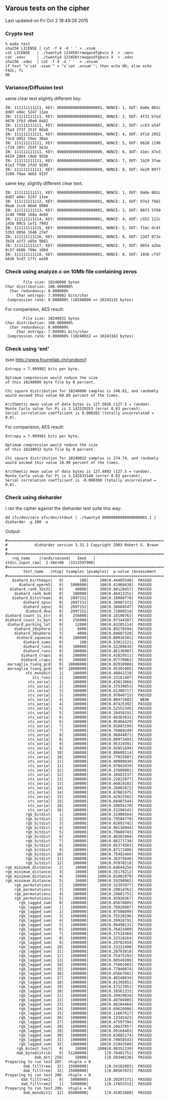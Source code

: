 ## Varous tests on the cipher

Last updated on Fri Oct  2 18:49:26 2015

### Crypto test

    % make test
    sha256 LICENSE | cut -f 4 -d ' ' > .xsum
    cat LICENSE   | ./twenty4 123456trewqasdfgbvcx X  > .xenc
    cat .xenc     | ./twenty4 123456trewqasdfgbvcx X  > .xdec
    sha256 .xdec  | cut -f 4 -d ' '  > .xnsum
    if test "x`cat .xsum`" = "x`cat .xnsum`"; then echo OK; else echo FAIL; fi
    OK

### Variance/Diffusion test

same clear text slightly different key:

    IN: 111111111111, KEY: 00000000000000000001, NONCE: 1, OUT: 0a0e 802c dd87 e04c 5247 11ee          
    IN: 111111111111, KEY: 00000000000000000002, NONCE: 2, OUT: 4f31 b7ed 9670 2fb3 d0e0 8ab2          
    IN: 111111111111, KEY: 00000000000000000003, NONCE: 3, OUT: cc63 a54f 75a3 2f3f 253f 0da8          
    IN: 111111111111, KEY: 00000000000000000004, NONCE: 4, OUT: 9f1d 2052 73cd 4952 59ec 30ae          
    IN: 111111111111, KEY: 00000000000000000005, NONCE: 5, OUT: 0628 1196 cf34 28fc 254f 5e3a          
    IN: 111111111111, KEY: 00000000000000000006, NONCE: 6, OUT: 41ec 47e3 6629 2de4 c8eb 9d1b          
    IN: 111111111111, KEY: 00000000000000000007, NONCE: 7, OUT: 1b29 3fae 61e3 f7dd 2fd3 9299          
    IN: 111111111111, KEY: 00000000000000000008, NONCE: 8, OUT: de29 89f7 3200 f9ae 46b1 915f          
    
same key, slightly different clear text:

    IN: 111111111111, KEY: 00000000000000000001, NONCE: 1, OUT: 0a0e 802c dd87 e04c 5247 11ee          
    IN: 111111111112, KEY: 00000000000000000001, NONCE: 2, OUT: 97e3 f661 0ba6 2cc6 06e6 8960          
    IN: 111111111113, KEY: 00000000000000000001, NONCE: 3, OUT: 88f3 5f69 3c48 f098 188a 4e60          
    IN: 111111111114, KEY: 00000000000000000001, NONCE: 4, OUT: c552 112c 145b 89c5 1ef1 7993          
    IN: 111111111115, KEY: 00000000000000000001, NONCE: 5, OUT: f14c dc4f 5353 0856 1646 27ef          
    IN: 111111111116, KEY: 00000000000000000001, NONCE: 6, OUT: 23d7 871e 3b24 a1f2 a85e 9b61          
    IN: 111111111117, KEY: 00000000000000000001, NONCE: 7, OUT: 8654 a2ba 9c5f 6b8b 798e 100d          
    IN: 111111111118, KEY: 00000000000000000001, NONCE: 8, OUT: 1036 cf47 b636 5cd7 17fc ea50          


### Check using analyze.c on 10Mb file containing zeros

            File size: 10240000 bytes
    Char distribution: 100.000000%
      Char redundancy: 0.000000%
         Char entropy: 7.999982 bits/char
     Compression rate: 0.000000% (10240000 => 10243131 bytes)

For comparision, AES result:

            File size: 10240032 bytes
    Char distribution: 100.000000%
      Char redundancy: 0.000000%
         Char entropy: 7.999981 bits/char
     Compression rate: 0.000000% (10240032 => 10243163 bytes)

### Check using 'ent'

(see http://www.fourmilab.ch/random/)

    Entropy = 7.999982 bits per byte.
    
    Optimum compression would reduce the size
    of this 10240000 byte file by 0 percent.
    
    Chi square distribution for 10240000 samples is 248.61, and randomly
    would exceed this value 60.09 percent of the times.
    
    Arithmetic mean value of data bytes is 127.5026 (127.5 = random).
    Monte Carlo value for Pi is 3.142529353 (error 0.03 percent).
    Serial correlation coefficient is 0.000282 (totally uncorrelated = 0.0).

For comparision, AES result:

    Entropy = 7.999981 bits per byte.
    
    Optimum compression would reduce the size
    of this 10240032 byte file by 0 percent.
    
    Chi square distribution for 10240032 samples is 274.74, and randomly
    would exceed this value 18.90 percent of the times.
    
    Arithmetic mean value of data bytes is 127.4883 (127.5 = random).
    Monte Carlo value for Pi is 3.142633148 (error 0.03 percent).
    Serial correlation coefficient is -0.000300 (totally uncorrelated = 0.0).


### Check using dieharder

I ran the cipher against the dieharder test suite this way:

    dd if=/dev/zero of=/dev/stdout | ./twenty4 00000000000000000001 1 | dieharder -g 200 -a

Output:

    #=============================================================================#
    #            dieharder version 3.31.1 Copyright 2003 Robert G. Brown          #
    #=============================================================================#
       rng_name    |rands/second|   Seed   |
    stdin_input_raw|  2.58e+06  |1513597900|
    #=============================================================================#
            test_name   |ntup| tsamples |psamples|  p-value |Assessment
    #=============================================================================#
       diehard_birthdays|   0|       100|     100|0.44405548|  PASSED  
          diehard_operm5|   0|   1000000|     100|0.41968438|  PASSED  
      diehard_rank_32x32|   0|     40000|     100|0.94128457|  PASSED  
        diehard_rank_6x8|   0|    100000|     100|0.46413251|  PASSED  
       diehard_bitstream|   0|   2097152|     100|0.18988778|  PASSED  
            diehard_opso|   0|   2097152|     100|0.30907373|  PASSED  
            diehard_oqso|   0|   2097152|     100|0.36684547|  PASSED  
             diehard_dna|   0|   2097152|     100|0.72800518|  PASSED  
    diehard_count_1s_str|   0|    256000|     100|0.18190762|  PASSED  
    diehard_count_1s_byt|   0|    256000|     100|0.97344107|  PASSED  
     diehard_parking_lot|   0|     12000|     100|0.63285114|  PASSED  
        diehard_2dsphere|   2|      8000|     100|0.89270394|  PASSED  
        diehard_3dsphere|   3|      4000|     100|0.84607328|  PASSED  
         diehard_squeeze|   0|    100000|     100|0.00916101|  PASSED  
            diehard_sums|   0|       100|     100|0.53013221|  PASSED  
            diehard_runs|   0|    100000|     100|0.52209635|  PASSED  
            diehard_runs|   0|    100000|     100|0.86136907|  PASSED  
           diehard_craps|   0|    200000|     100|0.41829511|  PASSED  
           diehard_craps|   0|    200000|     100|0.97778963|  PASSED  
     marsaglia_tsang_gcd|   0|  10000000|     100|0.02910980|  PASSED  
     marsaglia_tsang_gcd|   0|  10000000|     100|0.95391085|  PASSED  
             sts_monobit|   1|    100000|     100|0.48843210|  PASSED  
                sts_runs|   2|    100000|     100|0.33161487|  PASSED  
              sts_serial|   1|    100000|     100|0.43813666|  PASSED  
              sts_serial|   2|    100000|     100|0.37539053|  PASSED  
              sts_serial|   3|    100000|     100|0.61308717|  PASSED  
              sts_serial|   3|    100000|     100|0.97040715|  PASSED  
              sts_serial|   4|    100000|     100|0.00472683|   WEAK   
              sts_serial|   4|    100000|     100|0.07425392|  PASSED  
              sts_serial|   5|    100000|     100|0.52552345|  PASSED  
              sts_serial|   5|    100000|     100|0.10458291|  PASSED  
              sts_serial|   6|    100000|     100|0.60383631|  PASSED  
              sts_serial|   6|    100000|     100|0.95466429|  PASSED  
              sts_serial|   7|    100000|     100|0.91083199|  PASSED  
              sts_serial|   7|    100000|     100|0.76069249|  PASSED  
              sts_serial|   8|    100000|     100|0.98844871|  PASSED  
              sts_serial|   8|    100000|     100|0.80973493|  PASSED  
              sts_serial|   9|    100000|     100|0.95319391|  PASSED  
              sts_serial|   9|    100000|     100|0.92051699|  PASSED  
              sts_serial|  10|    100000|     100|0.88609114|  PASSED  
              sts_serial|  10|    100000|     100|0.77025807|  PASSED  
              sts_serial|  11|    100000|     100|0.90999930|  PASSED  
              sts_serial|  11|    100000|     100|0.97842039|  PASSED  
              sts_serial|  12|    100000|     100|0.37609901|  PASSED  
              sts_serial|  12|    100000|     100|0.10481537|  PASSED  
              sts_serial|  13|    100000|     100|0.22822077|  PASSED  
              sts_serial|  13|    100000|     100|0.66019102|  PASSED  
              sts_serial|  14|    100000|     100|0.26002872|  PASSED  
              sts_serial|  14|    100000|     100|0.87881975|  PASSED  
              sts_serial|  15|    100000|     100|0.42922502|  PASSED  
              sts_serial|  15|    100000|     100|0.68487544|  PASSED  
              sts_serial|  16|    100000|     100|0.58656170|  PASSED  
              sts_serial|  16|    100000|     100|0.53290142|  PASSED  
             rgb_bitdist|   1|    100000|     100|0.51900504|  PASSED  
             rgb_bitdist|   2|    100000|     100|0.79584778|  PASSED  
             rgb_bitdist|   3|    100000|     100|0.61693742|  PASSED  
             rgb_bitdist|   4|    100000|     100|0.98138944|  PASSED  
             rgb_bitdist|   5|    100000|     100|0.79680743|  PASSED  
             rgb_bitdist|   6|    100000|     100|0.40301904|  PASSED  
             rgb_bitdist|   7|    100000|     100|0.86271738|  PASSED  
             rgb_bitdist|   8|    100000|     100|0.05374503|  PASSED  
             rgb_bitdist|   9|    100000|     100|0.87172406|  PASSED  
             rgb_bitdist|  10|    100000|     100|0.75492489|  PASSED  
             rgb_bitdist|  11|    100000|     100|0.36375640|  PASSED  
             rgb_bitdist|  12|    100000|     100|0.97870218|  PASSED  
    rgb_minimum_distance|   2|     10000|    1000|0.64644256|  PASSED  
    rgb_minimum_distance|   3|     10000|    1000|0.35176212|  PASSED  
    rgb_minimum_distance|   4|     10000|    1000|0.81882879|  PASSED  
    rgb_minimum_distance|   5|     10000|    1000|0.59290965|  PASSED  
        rgb_permutations|   2|    100000|     100|0.52393977|  PASSED  
        rgb_permutations|   3|    100000|     100|0.29814762|  PASSED  
        rgb_permutations|   4|    100000|     100|0.29601751|  PASSED  
        rgb_permutations|   5|    100000|     100|0.93920367|  PASSED  
          rgb_lagged_sum|   0|   1000000|     100|0.85678805|  PASSED  
          rgb_lagged_sum|   1|   1000000|     100|0.76026887|  PASSED  
          rgb_lagged_sum|   2|   1000000|     100|0.97506899|  PASSED  
          rgb_lagged_sum|   3|   1000000|     100|0.75520196|  PASSED  
          rgb_lagged_sum|   4|   1000000|     100|0.39924791|  PASSED  
          rgb_lagged_sum|   5|   1000000|     100|0.99498131|  PASSED  
          rgb_lagged_sum|   6|   1000000|     100|0.76423409|  PASSED  
          rgb_lagged_sum|   7|   1000000|     100|0.37518368|  PASSED  
          rgb_lagged_sum|   8|   1000000|     100|0.32518164|  PASSED  
          rgb_lagged_sum|   9|   1000000|     100|0.29782458|  PASSED  
          rgb_lagged_sum|  10|   1000000|     100|0.33222498|  PASSED  
          rgb_lagged_sum|  11|   1000000|     100|0.28793810|  PASSED  
          rgb_lagged_sum|  12|   1000000|     100|0.75475293|  PASSED  
          rgb_lagged_sum|  13|   1000000|     100|0.90549286|  PASSED  
          rgb_lagged_sum|  14|   1000000|     100|0.75601003|  PASSED  
          rgb_lagged_sum|  15|   1000000|     100|0.77940074|  PASSED  
          rgb_lagged_sum|  16|   1000000|     100|0.65667602|  PASSED  
          rgb_lagged_sum|  17|   1000000|     100|0.40248634|  PASSED  
          rgb_lagged_sum|  18|   1000000|     100|0.61395852|  PASSED  
          rgb_lagged_sum|  19|   1000000|     100|0.57327052|  PASSED  
          rgb_lagged_sum|  20|   1000000|     100|0.16561333|  PASSED  
          rgb_lagged_sum|  21|   1000000|     100|0.39929834|  PASSED  
          rgb_lagged_sum|  22|   1000000|     100|0.49704905|  PASSED  
          rgb_lagged_sum|  23|   1000000|     100|0.98204460|  PASSED  
          rgb_lagged_sum|  24|   1000000|     100|0.69626086|  PASSED  
          rgb_lagged_sum|  25|   1000000|     100|0.11607617|  PASSED  
          rgb_lagged_sum|  26|   1000000|     100|0.13345423|  PASSED  
          rgb_lagged_sum|  27|   1000000|     100|0.47597394|  PASSED  
          rgb_lagged_sum|  28|   1000000|     100|0.20637857|  PASSED  
          rgb_lagged_sum|  29|   1000000|     100|0.99168483|  PASSED  
          rgb_lagged_sum|  30|   1000000|     100|0.63085174|  PASSED  
          rgb_lagged_sum|  31|   1000000|     100|0.74058543|  PASSED  
          rgb_lagged_sum|  32|   1000000|     100|0.51943588|  PASSED  
         rgb_kstest_test|   0|     10000|    1000|0.98352339|  PASSED  
         dab_bytedistrib|   0|  51200000|       1|0.76481752|  PASSED  
                 dab_dct| 256|     50000|       1|0.50340138|  PASSED  
    Preparing to run test 207.  ntuple = 0
            dab_filltree|  32|  15000000|       1|0.54182883|  PASSED  
            dab_filltree|  32|  15000000|       1|0.08567872|  PASSED  
    Preparing to run test 208.  ntuple = 0
           dab_filltree2|   0|   5000000|       1|0.20297371|  PASSED  
           dab_filltree2|   1|   5000000|       1|0.17653315|  PASSED  
    Preparing to run test 209.  ntuple = 0
            dab_monobit2|  12|  65000000|       1|0.41951689|  PASSED  
    